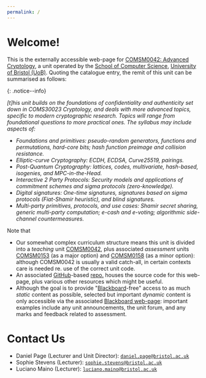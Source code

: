 ```yaml
---
permalink: /
---
```


# Welcome!

This is the 
externally accessible 
web-page for
[COMSM0042: Advanced Cryptology](https://www.bris.ac.uk/unit-programme-catalogue/UnitDetails.jsa?unitCode=COMSM0042),
a unit operated by the 
[School of Computer Science](https://www.bristol.ac.uk/engineering/schools/computer-science),
[University of Bristol (UoB)](https://www.bristol.ac.uk).
Quoting the catalogue entry, the remit of this unit can be summarised as follows:

{: .notice--info}
 <div markdown='block' style='font-style: italic'>
[t]his unit builds on the foundations of confidentiality and authenticity set down in COMS30023 Cryptology, and deals with more advanced topics, specific to modern cryptographic research. Topics will range from foundational questions to more practical ones.  The syllabus may include aspects of:

 <ul><li>Foundations and primitives: pseudo-random generators, functions and permutations, hard-core bits; hash function preimage and collision resistance.
    </li>
     <li>Elliptic-curve Cryptography: ECDH, ECDSA, Curve25519, pairings.
    </li>
     <li>Post-Quantum Cryptography: lattices, codes, multivariate, hash-based, isogenies, and MPC-in-the-Head.
    </li>
     <li>Interactive 2 Party Protocols: Security models and applications of commitment schemes and sigma protocols (zero-knowledge).
    </li>
     <li>Digital signatures: One-time signatures, signatures based on sigma protocols (Fiat-Shamir heuristic), and blind signatures.
    </li>
     <li>Multi-party primitives, protocols, and use cases: Shamir secret sharing, generic multi-party computation; e-cash and e-voting; algorithmic side-channel countermeasures.
    </li>
</ul>
</div>

Note that

- Our somewhat complex curriculum structure means this unit is divided into
  a          *teaching*   unit
  [COMSM0042](https://www.bris.ac.uk/unit-programme-catalogue/UnitDetails.jsa?unitCode=COMSM0042),
  plus
  associated *assessment* units
  [COMSM0153](https://www.bris.ac.uk/unit-programme-catalogue/UnitDetails.jsa?unitCode=COMSM0153) (as a major option)
  and
  [COMSM0158](https://www.bris.ac.uk/unit-programme-catalogue/UnitDetails.jsa?unitCode=COMSM0158) (as a minor option):
  although 
  COMSM0042
  is usually a valid catch-all, in certain contexts care is needed re. use of the correct unit code.
- An associated 
  [GitHub](https://github.com/)-based [repo.](https://github.com/cs-uob/COMSM0042)
  houses the source code for this web-page, plus various other
  resources which might be useful.
- Although the goal is to provide
  "[Blackboard](https://www.blackboard.com)-free"
  access to as much 
   *static* content 
  as possible, selected but important
  *dynamic* content 
  is only accessible via the associated
  [Blackboard web-page](https://www.ole.bris.ac.uk):
  important examples include
  any unit announcements,
  the unit forum,
  and
  any marks and feedback related to assessment.

# Contact Us

- Daniel Page (Lecturer and Unit Director): [`daniel.page@bristol.ac.uk`](mailto:daniel.page@bristol.ac.uk?subject=COMSM0042)
- Sophie Stevens (Lecturer): [`sophie.stevens@bristol.ac.uk`](mailto:sophie.stevens@bristol.ac.uk?subject=COMSM0042)
- Luciano Maino (Lecturer): [`luciano.maino@bristol.ac.uk`](mailto:luciano.maino@bristol.ac.uk?subject=COMSM0042)
